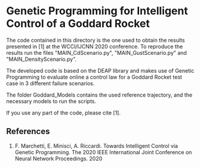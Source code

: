 # Genetic Programming for Intelligent Control of a Goddard Rocket

The code contained in this directory is the one used to obtain the results presented in [1] at the WCCI/IJCNN 2020 conference. 
To reproduce the results run the files "MAIN_CdScenario.py", "MAIN_GustScenario.py" and "MAIN_DensityScenario.py".

The developed code is based on the DEAP library and makes use of Genetic Programming to evaluate online a control 
law for a Goddard Rocket test case in 3 different failure scenarios.

The folder Goddard_Models contains the used reference trajectory, and the necessary models to run the scripts.

If you use any part of the code, please cite [1].

## References
1. F. Marchetti, E. Minisci, A. Riccardi. Towards Intelligent Control via Genetic Programming. The 2020 IEEE International Joint Conference on Neural Network Proceedings. 2020